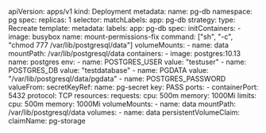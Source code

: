 apiVersion: apps/v1
kind: Deployment
metadata:
  name: pg-db
  namespace: pg
spec:
  replicas: 1
  selector:
    matchLabels:
      app: pg-db
  strategy:
    type: Recreate
  template:
    metadata:
      labels:
        app: pg-db
    spec:
      initContainers:
      - image: busybox
        name: mount-permissions-fix
        command: ["sh", "-c", "chmod 777 /var/lib/postgresql/data"]
        volumeMounts:
        - name: data
          mountPath: /var/lib/postgresql/data
      containers:
      - image: postgres:10.13
        name: postgres
        env:
        - name: POSTGRES_USER
          value: "testuser"
        - name: POSTGRES_DB
          value: "testdatabase"
        - name: PGDATA
          value: "/var/lib/postgresql/data/pgdata"
        - name: POSTGRES_PASSWORD
          valueFrom:
            secretKeyRef:
              name: pg-secret
              key: PASS
        ports:
        - containerPort: 5432
          protocol: TCP
        resources:
          requests:
            cpu: 500m
            memory: 1000Mi
          limits:
            cpu: 500m
            memory: 1000Mi
        volumeMounts:
        - name: data
          mountPath: /var/lib/postgresql/data
      volumes:
      - name: data
        persistentVolumeClaim:
          claimName: pg-storage
          
